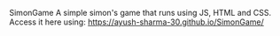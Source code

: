 SimonGame
A simple simon's game that runs using JS, HTML and CSS.
Access it here using: https://ayush-sharma-30.github.io/SimonGame/
